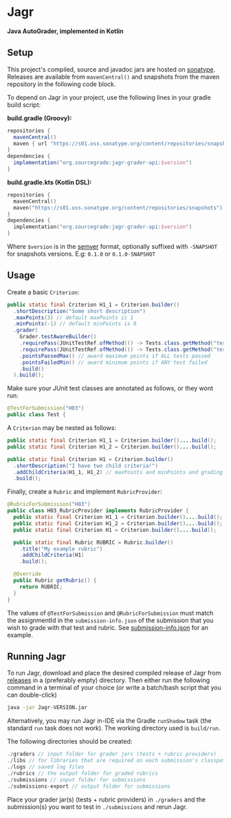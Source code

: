 # Jagr

**Java AutoGrader, implemented in Kotlin**

## Setup

This project's compiled, source and javadoc jars are hosted on [sonatype](https://s01.oss.sonatype.org).
Releases are available from `mavenCentral()` and snapshots from the maven repository in the following code block.

To depend on Jagr in your project, use the following lines in your gradle build script:

**build.gradle (Groovy):**
```groovy
repositories {
  mavenCentral()
  maven { url "https://s01.oss.sonatype.org/content/repositories/snapshots" } // only needed for snapshot versions
}
dependencies {
  implementation("org.sourcegrade:jagr-grader-api:$version")
}
```

**build.gradle.kts (Kotlin DSL):**
```kotlin
repositories {
  mavenCentral()
  maven("https://s01.oss.sonatype.org/content/repositories/snapshots") // only needed for snapshot versions
}
dependencies {
  implementation("org.sourcegrade:jagr-grader-api:$version")
}
```

Where `$version` is in the [semver](https://semver.org/) format, optionally suffixed with `-SNAPSHOT` for snapshots versions.
E.g: `0.1.0` or `0.1.0-SNAPSHOT`

## Usage

Create a basic `Criterion`:

```java
public static final Criterion H1_1 = Criterion.builder()
  .shortDescription("Some short description")
  .maxPoints(3) // default maxPoints is 1
  .minPoints(-1) // default minPoints is 0
  .grader(
    Grader.testAwareBuilder()
    .requirePass(JUnitTestRef.ofMethod(() -> Tests.class.getMethod("testPositiveInts")))
    .requirePass(JUnitTestRef.ofMethod(() -> Tests.class.getMethod("testNegativeInts")))
    .pointsPassedMax() // award maximum points if ALL tests passed
    .pointsFailedMin() // award minimum points if ANY test failed
    .build()
  ).build();
```

Make sure your JUnit test classes are annotated as follows, or they wont run:

```java
@TestForSubmission("H03")
public class Test {
```

A `Criterion` may be nested as follows:

```java
public static final Criterion H1_1 = Criterion.builder()....build();
public static final Criterion H1_2 = Criterion.builder()....build();

public static final Criterion H1 = Criterion.builder()
  .shortDescription("I have two child criteria!")
  .addChildCriteria(H1_1, H1_2) // maxPoints and minPoints and grading is inferred from child criteria
  .build();
```

Finally, create a `Rubric` and implement `RubricProvider`:

```java
@RubricForSubmission("H03")
public class H03_RubricProvider implements RubricProvider {
  public static final Criterion H1_1 = Criterion.builder()....build();
  public static final Criterion H1_2 = Criterion.builder()....build();
  public static final Criterion H1 = Criterion.builder()....build();

  public static final Rubric RUBRIC = Rubric.builder()
    .title("My example rubric")
    .addChildCriteria(H1)
    .build();

  @Override
  public Rubric getRubric() {
    return RUBRIC;
  }
}
```

The values of `@TestForSubmission` and `@RubricForSubmission` must match the assignmentId in the `submission-info.json` of the
submission that you wish to grade with that test and rubric. See
[submission-info.json](https://github.com/SourceGrade/SubmissionTemplate/blob/master/src/main/resources/submission-info.json)
for an example.

## Running Jagr

To run Jagr, download and place the desired compiled release of Jagr from
[releases](https://github.com/SourceGrade/Jagr/releases) in a (preferably empty) directory. Then either run the following command
in a terminal of your choice (or write a batch/bash script that you can double-click)
```bash
java -jar Jagr-VERSION.jar
```

Alternatively, you may run Jagr in-IDE via the Gradle `runShadow` task (the standard `run` task does not work).
The working directory used is `build/run`.

The following directories should be created:
```java
./graders // input folder for grader jars (tests + rubric providers)
./libs // for libraries that are required on each submission's classpath
./logs // saved log files
./rubrics // the output folder for graded rubrics
./submissions // input folder for submissions
./submissions-export // output folder for submissions
```

Place your grader jar(s) (tests + rubric providers) in `./graders` and the submission(s) you want to test in `./submissions` and
rerun Jagr.
